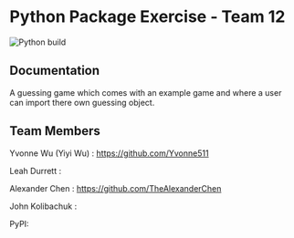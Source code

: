 # Python Package Exercise - Team 12

![Python build](https://github.com/software-students-fall2022/python-package-exercise-project-3-team-12/actions/workflows/build.yaml/badge.svg)

## Documentation
A guessing game which comes with an example game and where a user can import there own guessing object.

## Team Members
Yvonne Wu (Yiyi Wu) : https://github.com/Yvonne511

Leah Durrett : 

Alexander Chen : https://github.com/TheAlexanderChen

John Kolibachuk : 

PyPI: 
